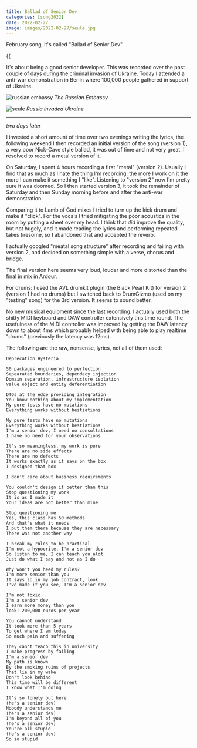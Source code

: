 ```yaml
--- 
title: Ballad of Senior Dev
categories: [song2022]
date: 2022-02-27
image: images/2022-02-27/seule.jpg
---
```


February song, it's called "Ballad of Senior Dev"

{{<audio src="/audio/senior.mp3" caption="Ballad of Senior Dev" >}}

It's about being a good senior developer. This was recorded over the past
couple of days during the criminal invasion of Ukraine. Today I attended a
anti-war demonstration in Berlin where 100,000 people gathered in support of
Ukraine.

![russian embassy](/images/2022-02-27/russian-embassy.jpg)
_The Russian Embassy_

![seule](/images/2022-02-27/seule.jpg)
_Russia invaded Ukraine_

---

_two days later_

I invested a short amount of time over two evenings writing the lyrics, the
following weekend I then recorded an initial version of the song (version 1), a very poor
Nick-Cave style ballad, it was out of time and not very great. I resolved to
record a metal version of it.

On Saturday, I spent 4 hours recording a first "metal" (version 2). Usually I
find that as much as I hate the thing I'm recording, the more I work on it the
more I can make it something I "like". Listening to "version 2" now I'm pretty
sure it was doomed. So I then started version 3, it took the remainder of
Saturday and then Sunday morning before and after the anti-war demonstration.

Comparing it to Lamb of God mixes I tried to turn up the kick drum and make it
"click". For the vocals I tried mitigating the poor acoustics in the room by
putting a sheet over my head. I think that _did_ improve the quality, but not
hugely, and it made reading the lyrics and performing repeated takes tiresome,
so I abandoned that and accepted the reverb.

I actually googled "meatal song structure" after recording and failing with
version 2, and decided on something simple with a verse, chorus and bridge.

The final version here seems very loud, louder and more distorted than the
final in mix in Ardour.

For drums: I used the AVL drumkit plugin (the Black Pearl Kit) for version 2
(version 1 had no drums) but I switched back to DrumGizmo (used on my
"testing" song) for the 3rd version. It seems to sound better.

No new musical equipment since the last recording. I actually used both the
shitty MIDI keyboard and DAW controller extensively this time round. The
usefulness of the MIDI controller was improved by getting the DAW latency down
to about 4ms which probably helped with being able to play realtime "drums"
(previously the latency was 12ms).

The following are the raw, nonsense, lyrics, not all of them used:

```
Deprecation Hysteria

50 packages engineered to perfection
Sepearated boundaries, dependecy injection
Domain separation, infrastructure isolation
Value object and entity deferentiation

DTOs at the edge providing integration
You know nothing about my implementation
My pure tests have no mutations
Everything works without hestiations

My pure tests have no mutations
Everything works without hestiations
I'm a senior dev, I need no consultations
I have no need for your observations

It's so meaningless, my work is pure
There are no side effects
There are no defects
It works exactly as it says on the box
I designed that box

I don't care about business requirements

You couldn't design it better than this
Stop questioning my work
It is as I made it
Your ideas are not better than mine

Stop questioning me
Yes, this class has 50 methods
And that's what it needs
I put them there because they are necessary
There was not another way

I break my rules to be practical 
I'm not a hypocrite, I'm a senior dev
So listen to me, I can teach you alot
Just do what I say and not as I do

Why won't you heed my rules?
I'm more senior than you
It says so in my job contract, look
I've made it you see, I'm a senior dev

I'm not toxic
I'm a senior dev
I earn more money than you
look: 200,000 euros per year

You cannot understand
It took more than 5 years
To get where I am today
So much pain and suffering

They can't teach this in university
I make progress by failing
I'm a senior dev
My path is known
By the smoking ruins of projects
That lie in my wake
Don't look behind
This time will be different
I know what I'm doing

It's so lonely out here
(he's a senior dev)
Nobody understands me
(he's a senior dev)
I'm beyond all of you
(he's a senior dev)
You're all stupid
(he's a senior dev)
So so stupid
```
